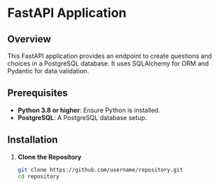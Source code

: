 # FastAPI Application

## Overview

This FastAPI application provides an endpoint to create questions and choices in a PostgreSQL database. It uses SQLAlchemy for ORM and Pydantic for data validation.

## Prerequisites

- **Python 3.8 or higher**: Ensure Python is installed.
- **PostgreSQL**: A PostgreSQL database setup.

## Installation

1. **Clone the Repository**

   ```bash
   git clone https://github.com/username/repository.git
   cd repository
